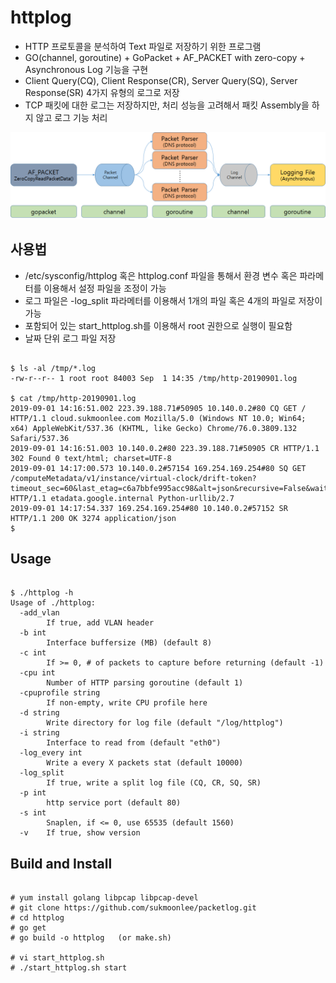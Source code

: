 # httplog
* HTTP 프로토콜을 분석하여 Text 파일로 저장하기 위한 프로그램
* GO(channel, goroutine) + GoPacket + AF_PACKET with zero-copy + Asynchronous Log 기능을 구현
* Client Query(CQ), Client Response(CR), Server Query(SQ), Server Response(SR) 4가지 유형의 로그로 저장
* TCP 패킷에 대한 로그는 저장하지만, 처리 성능을 고려해서 패킷 Assembly을 하지 않고 로그 기능 처리

![Alt text](/docs/intro.png "Packetlog Introduce")

## 사용법
* /etc/sysconfig/httplog 혹은 httplog.conf 파일을 통해서 환경 변수 혹은 파라메터를 이용해서 설정 파일을 조정이 가능
* 로그 파일은 -log_split 파라메터를 이용해서 1개의 파일 혹은 4개의 파일로 저장이 가능
* 포함되어 있는 start_httplog.sh를 이용해서 root 권한으로 실행이 필요함
* 날짜 단위 로그 파일 저장
<pre><code>
$ ls -al /tmp/*.log
-rw-r--r-- 1 root root 84003 Sep  1 14:35 /tmp/http-20190901.log

$ cat /tmp/http-20190901.log
2019-09-01 14:16:51.002 223.39.188.71#50905 10.140.0.2#80 CQ GET / HTTP/1.1 cloud.sukmoonlee.com Mozilla/5.0 (Windows NT 10.0; Win64; x64) AppleWebKit/537.36 (KHTML, like Gecko) Chrome/76.0.3809.132 Safari/537.36
2019-09-01 14:16:51.003 10.140.0.2#80 223.39.188.71#50905 CR HTTP/1.1 302 Found 0 text/html; charset=UTF-8
2019-09-01 14:17:00.573 10.140.0.2#57154 169.254.169.254#80 SQ GET /computeMetadata/v1/instance/virtual-clock/drift-token?timeout_sec=60&last_etag=c6a7bbfe995acc98&alt=json&recursive=False&wait_for_change=True HTTP/1.1 etadata.google.internal Python-urllib/2.7
2019-09-01 14:17:54.337 169.254.169.254#80 10.140.0.2#57152 SR HTTP/1.1 200 OK 3274 application/json
$
</code></pre>

## Usage
<pre><code>
$ ./httplog -h
Usage of ./httplog:
  -add_vlan
        If true, add VLAN header
  -b int
        Interface buffersize (MB) (default 8)
  -c int
        If >= 0, # of packets to capture before returning (default -1)
  -cpu int
        Number of HTTP parsing goroutine (default 1)
  -cpuprofile string
        If non-empty, write CPU profile here
  -d string
        Write directory for log file (default "/log/httplog")
  -i string
        Interface to read from (default "eth0")
  -log_every int
        Write a every X packets stat (default 10000)
  -log_split
        If true, write a split log file (CQ, CR, SQ, SR)
  -p int
        http service port (default 80)
  -s int
        Snaplen, if <= 0, use 65535 (default 1560)
  -v    If true, show version
</code></pre>

## Build and Install
<pre><code>
# yum install golang libpcap libpcap-devel
# git clone https://github.com/sukmoonlee/packetlog.git
# cd httplog
# go get
# go build -o httplog   (or make.sh)

# vi start_httplog.sh
# ./start_httplog.sh start
</code></pre>
